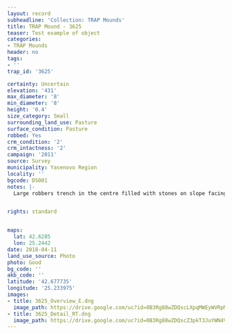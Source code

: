 ```yaml
---
layout: record
subheadline: 'Collection: TRAP Mounds'
title: TRAP Mound - 3625
teaser: Test example of object
categories:
- TRAP Mounds
header: no
tags:
- ''
trap_id: '3625'

certainty: Uncertain
elevation: '431'
max_diameter: '8'
min_diameter: '8'
height: '0.4'
size_category: Small
surrounding_land_use: Pasture
surface_condition: Pasture
robbed: Yes
crm_condition: '2'
crm_intactness: '2'
campaign: '2011'
source: Survey
municipality: Yasenovo Region
locality: ''
bgcode: DS001
notes: |-
  Large robbers trench in the centre filled with stones on slope facing south east.


rights: standard


maps:
  lat: 42.6285
  lon: 25.2442
date: 2018-04-11
land_use_source: Photo
photo: Good
bg_code: ''
akb_code: ''
latitude: '42.677735'
longitude: '25.233975'
images:
- title: 3625_Overview_E.dng
  image_path: https://drive.google.com/uc?id=0B3Rg88wZDQscLXpqMWEyWVRpMDA
- title: 3625_Detail_RT.dng
  image_path: https://drive.google.com/uc?id=0B3Rg88wZDQscZ3pkT3JuYWN4Vnc
---
```

